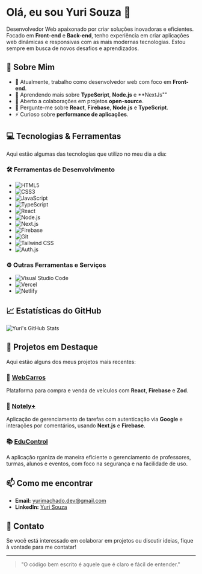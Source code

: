 # Olá, eu sou Yuri Souza 👋

Desenvolvedor Web apaixonado por criar soluções inovadoras e eficientes. Focado em **Front-end** e **Back-end**, tenho experiência em criar aplicações web dinâmicas e responsivas com as mais modernas tecnologias. Estou sempre em busca de novos desafios e aprendizados.

## 🚀 Sobre Mim

- 🔭 Atualmente, trabalho como desenvolvedor web com foco em **Front-end**.
- 🌱 Aprendendo mais sobre **TypeScript**, **Node.js** e **NextJs""
- 👯 Aberto a colaborações em projetos **open-source**.
- 💬 Pergunte-me sobre **React**, **Firebase**, **Node.js** e **TypeScript**.
- ⚡ Curioso sobre **performance de aplicações**.

## 💻 Tecnologias & Ferramentas

Aqui estão algumas das tecnologias que utilizo no meu dia a dia:

### 🛠 **Ferramentas de Desenvolvimento**

- ![HTML5](https://img.shields.io/badge/HTML5-%23E34F26.svg?&style=flat-square&logo=html5&logoColor=white)
- ![CSS3](https://img.shields.io/badge/CSS3-%231572B6.svg?&style=flat-square&logo=css3&logoColor=white)
- ![JavaScript](https://img.shields.io/badge/JavaScript-%23F7DF1E.svg?&style=flat-square&logo=javascript&logoColor=black)
- ![TypeScript](https://img.shields.io/badge/TypeScript-%23007ACC.svg?&style=flat-square&logo=typescript&logoColor=white)
- ![React](https://img.shields.io/badge/React-%23282C34.svg?&style=flat-square&logo=react&logoColor=61DAFB)
- ![Node.js](https://img.shields.io/badge/Node.js-%23339933.svg?&style=flat-square&logo=node.js&logoColor=white)
- ![Next.js](https://img.shields.io/badge/Next.js-%23000000.svg?&style=flat-square&logo=next.js&logoColor=white)
- ![Firebase](https://img.shields.io/badge/Firebase-%23FFCA28.svg?&style=flat-square&logo=firebase&logoColor=black)
- ![Git](https://img.shields.io/badge/Git-%23F05032.svg?&style=flat-square&logo=git&logoColor=white)
- ![Tailwind CSS](https://img.shields.io/badge/Tailwind_CSS-%2338B2AC.svg?&style=flat-square&logo=tailwindcss&logoColor=white)
- ![Auth.js](https://img.shields.io/badge/Auth.js-%232D3748.svg?&style=flat-square&logo=auth0&logoColor=white)


### ⚙️ **Outras Ferramentas e Serviços**

- ![Visual Studio Code](https://img.shields.io/badge/VS_Code-%23007ACC.svg?&style=flat-square&logo=visual-studio-code&logoColor=white)
- ![Vercel](https://img.shields.io/badge/Vercel-%23000000.svg?&style=flat-square&logo=vercel&logoColor=white)
- ![Netlify](https://img.shields.io/badge/Netlify-%23000000.svg?&style=flat-square&logo=netlify&logoColor=white)

## 📈 Estatísticas do GitHub

![Yuri's GitHub Stats](https://github-readme-stats.vercel.app/api?username=yurisdevops&show_icons=true&hide_title=true&count_private=true&hide=prs&theme=radical)

## 🌱 Projetos em Destaque

Aqui estão alguns dos meus projetos mais recentes:

### 🚗 **[WebCarros](https://github.com/yurisdevops/webcarros)**

Plataforma para compra e venda de veículos com **React**, **Firebase** e **Zod**.

### 📝 **[Notely+](https://github.com/yurisdevops/notely-plus)**

Aplicação de gerenciamento de tarefas com autenticação via **Google** e interações por comentários, usando **Next.js** e **Firebase**.

### 📚 **[EduControl](https://github.com/yurisdevops/educontrol)**

A aplicação rganiza de maneira eficiente o gerenciamento de professores, turmas, alunos e eventos, com foco na segurança e na facilidade de uso.

## 📫 Como me encontrar

- **Email:** yurimachado.dev@gmail.com
- **LinkedIn:** [Yuri Souza](https://www.linkedin.com/in/yuridevops/)

## 🔗 Contato

Se você está interessado em colaborar em projetos ou discutir ideias, fique à vontade para me contatar!

---

> "O código bem escrito é aquele que é claro e fácil de entender."
```
